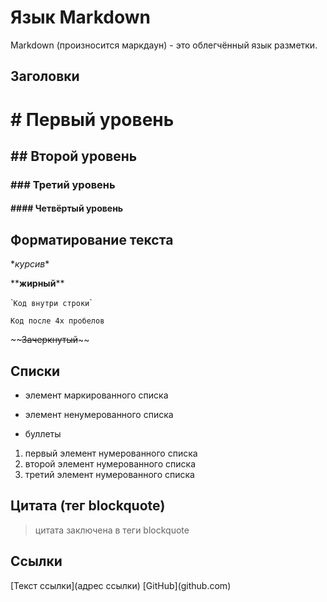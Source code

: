 # Язык Markdown

Markdown (произносится маркдаун) - это облегчённый язык разметки.

## Заголовки
# \# Первый уровень
## \#\# Второй уровень
### \#\#\# Третий уровень
#### \#\#\#\# Четвёртый уровень

## Форматирование текста

\**курсив*\*

\*\***жирный**\*\*

\``Код внутри строки`\`

    Код после 4х пробелов

\~\~~~Зачеркнутый~~\~\~

## Списки

* элемент маркированного списка
- элемент ненумерованного списка
+ буллеты

1. первый элемент нумерованного списка
1. второй элемент нумерованного списка
1. третий элемент нумерованного списка

## Цитата (тег blockquote)
> цитата заключена в теги blockquote 

## Ссылки
\[Текст ссылки\]\(адрес ссылки\)
\[GitHub\]\(github.com\)
